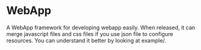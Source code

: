 WebApp
======

A WebApp framework for developing webapp easily. 
When released, it can merge javascript files and css files if you use json file to configure resources.
You can understand it better by looking at example/.
